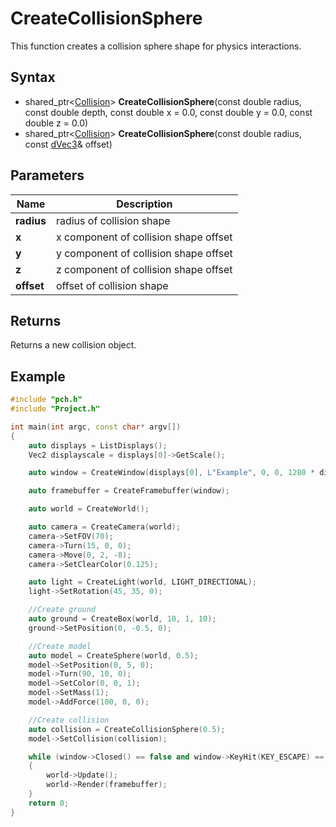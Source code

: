 # CreateCollisionSphere #
This function creates a collision sphere shape for physics interactions.

## Syntax ##
- shared_ptr<[Collision](Collision.md)> **CreateCollisionSphere**(const double radius, const double depth, const double x = 0.0, const double y = 0.0, const double z = 0.0)
- shared_ptr<[Collision](Collision.md)> **CreateCollisionSphere**(const double radius, const [dVec3](dVec3.md)& offset)

## Parameters ##
|Name|Description|
|---|----|
|**radius**|radius of collision shape|
|**x**|x component of collision shape offset|
|**y**|y component of collision shape offset|
|**z**|z component of collision shape offset|
|**offset**|offset of collision shape|

## Returns ##
Returns a new collision object.

## Example ##
```c++
#include "pch.h"
#include "Project.h"

int main(int argc, const char* argv[])
{
    auto displays = ListDisplays();
    Vec2 displayscale = displays[0]->GetScale();

    auto window = CreateWindow(displays[0], L"Example", 0, 0, 1280 * displayscale.x, 720 * displayscale.y);

    auto framebuffer = CreateFramebuffer(window);

    auto world = CreateWorld();

    auto camera = CreateCamera(world);
    camera->SetFOV(70);
    camera->Turn(15, 0, 0);
    camera->Move(0, 2, -8);
    camera->SetClearColor(0.125);

    auto light = CreateLight(world, LIGHT_DIRECTIONAL);
    light->SetRotation(45, 35, 0);

    //Create ground
    auto ground = CreateBox(world, 10, 1, 10);
    ground->SetPosition(0, -0.5, 0);

    //Create model
    auto model = CreateSphere(world, 0.5);
    model->SetPosition(0, 5, 0);
    model->Turn(90, 10, 0);
    model->SetColor(0, 0, 1);
    model->SetMass(1);
    model->AddForce(100, 0, 0);

    //Create collision
    auto collision = CreateCollisionSphere(0.5);
    model->SetCollision(collision);

    while (window->Closed() == false and window->KeyHit(KEY_ESCAPE) == false)
    {
        world->Update();
        world->Render(framebuffer);
    }
    return 0;
}
```